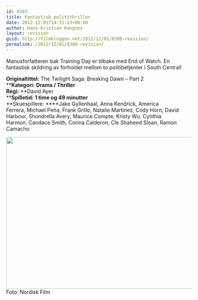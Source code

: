 ```yaml
---
id: 8303
title: Fantastisk politithriller
date: 2012-12-01T14:15:53+00:00
author: Hans-Kristian Rangnes
layout: revision
guid: http://filmbloggen.net/2012/12/01/8300-revision/
permalink: /2012/12/01/8300-revision/
---
```

Manusforfatteren bak Training Day er tilbake med End of Watch. En fantastisk skildring av forholdet mellom to politibetjenter i South Central!

**Originaltittel:** The Twilight Saga: Breaking Dawn – Part 2  
****Kategori:** **Drama / Thriller**  
**Regi:** **David Ayer  
****Spilletid:** **1 time og 49 minutter**  
**Skuespillere: ****Jake Gyllenhaal, Anna Kendrick, America Ferrera, Michael Peña, Frank Grillo, Natalie Martinez, Cody Horn, David Harbour, Shondrella Avery, Maurice Compte, Kristy Wu, Cynthia Harmon, Candace Smith, Corina Calderon, Cle Shaheed Sloan, Ramon Camacho

<a href="http://filmbloggen.net/?attachment_id=8301" rel="attachment wp-att-8301"><img class="alignnone size-large wp-image-8301" src="http://filmbloggen.net/wp-content/uploads//2012/12/ichfaay3-620x413.jpg" alt="" width="620" height="413" /></a>  
Foto: Nordisk Film